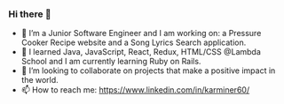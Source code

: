 ### Hi there 👋

- 🔭 I’m a Junior Software Engineer and I am working on: a Pressure Cooker Recipe website and a Song Lyrics Search application.
- 🌱 I learned Java, JavaScript, React, Redux, HTML/CSS @Lambda School and I am currently learning Ruby on Rails.
- 👯 I’m looking to collaborate on projects that make a positive impact in the world.
- 📫 How to reach me: https://www.linkedin.com/in/karminer60/ 

